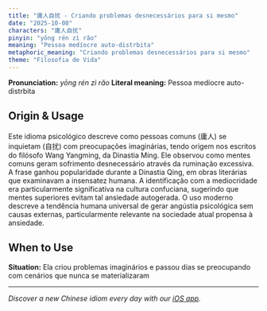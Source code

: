 ```yaml
---
title: "庸人自扰 - Criando problemas desnecessários para si mesmo"
date: "2025-10-08"
characters: "庸人自扰"
pinyin: "yōng rén zì rǎo"
meaning: "Pessoa medíocre auto-distrbita"
metaphoric_meaning: "Criando problemas desnecessários para si mesmo"
theme: "Filosofia de Vida"
---
```


**Pronunciation:** *yōng rén zì rǎo*
**Literal meaning:** Pessoa medíocre auto-distrbita

## Origin & Usage

Este idioma psicológico descreve como pessoas comuns (庸人) se inquietam (自扰) com preocupações imaginárias, tendo origem nos escritos do filósofo Wang Yangming, da Dinastia Ming. Ele observou como mentes comuns geram sofrimento desnecessário através da ruminação excessiva. A frase ganhou popularidade durante a Dinastia Qing, em obras literárias que examinavam a insensatez humana. A identificação com a mediocridade era particularmente significativa na cultura confuciana, sugerindo que mentes superiores evitam tal ansiedade autogerada. O uso moderno descreve a tendência humana universal de gerar angústia psicológica sem causas externas, particularmente relevante na sociedade atual propensa à ansiedade.

## When to Use

**Situation:** Ela criou problemas imaginários e passou dias se preocupando com cenários que nunca se materializaram

---

*Discover a new Chinese idiom every day with our [iOS app](https://apps.apple.com/us/app/daily-chinese-idioms/id6740611324).*
